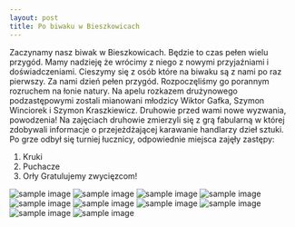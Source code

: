 ```yaml
---
layout: post
title: Po biwaku w Bieszkowicach
---
```


Zaczynamy nasz biwak w Bieszkowicach. Będzie to czas pełen wielu przygód. 
Mamy nadzieję że wrócimy z niego z nowymi przyjaźniami i doświadczeniami. 
Cieszymy się z osób które na biwaku są z nami po raz pierwszy.
Za nami dzień pełen przygód. Rozpoczęliśmy go porannym rozruchem na łonie natury. 
Na apelu rozkazem drużynowego podzastępowymi zostali mianowani młodzicy Wiktor Gafka, Szymon Winciorek i Szymon Kraszkiewicz. 
Druhowie przed wami nowe wyzwania, powodzenia!
Na zajęciach druhowie zmierzyli się z grą fabularną w której zdobywali informacje o przejeżdżającej karawanie handlarzy dzieł sztuki. 
Po grze odbył się turniej łucznicy, odpowiednie miejsca zajęły zastępy:
1. Kruki
2. Puchacze
3. Orły
Gratulujemy zwycięzcom!

![sample image]({{site.baseurl}}/assets/images/bieszkowice1.jpg)
![sample image]({{site.baseurl}}/assets/images/bieszkowice2.jpg)
![sample image]({{site.baseurl}}/assets/images/bieszkowice3.jpg)
![sample image]({{site.baseurl}}/assets/images/bieszkowice4.jpg)
![sample image]({{site.baseurl}}/assets/images/bieszkowice5.jpg)
![sample image]({{site.baseurl}}/assets/images/bieszkowice6.jpg)
![sample image]({{site.baseurl}}/assets/images/bieszkowice7.jpg)
![sample image]({{site.baseurl}}/assets/images/bieszkowice8.jpg)
![sample image]({{site.baseurl}}/assets/images/bieszkowice9.jpg)
![sample image]({{site.baseurl}}/assets/images/bieszkowice10.jpg)

